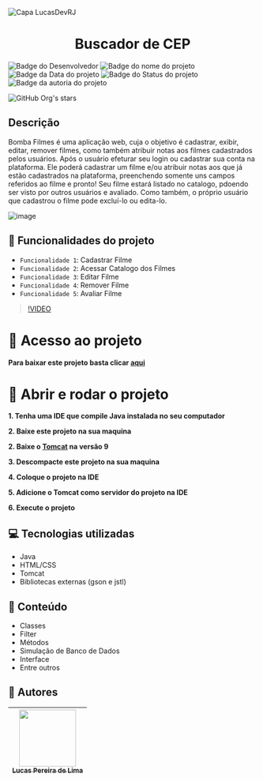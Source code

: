 ![Capa LucasDevRJ](https://github.com/LucasDevRJ/buscador-de-cep/assets/95040236/f25891cf-5465-493b-914f-b919a6daed5e)

<h1 align="center">Buscador de CEP</h1>

![Badge do Desenvolvedor](https://img.shields.io/badge/Desenvolvedor-LucasDevRJ-%23000000)
![Badge do nome do projeto](https://img.shields.io/badge/Projeto-Bomba_Filmes-%23000000)
![Badge da Data do projeto](https://img.shields.io/badge/Data-07/2023-%23000000)
![Badge do Status do projeto](https://img.shields.io/badge/Status-Finalizado-%23000000)
![Badge da autoria do projeto](https://img.shields.io/badge/Autoral-Sim-%23000000)

![GitHub Org's stars](https://img.shields.io/github/stars/LucasDevRJ?style=social)

## Descrição

Bomba Filmes é uma aplicação web, cuja o objetivo é cadastrar, exibir, editar, remover filmes, como também atribuir notas aos filmes cadastrados pelos usuários. Após o usuário efeturar seu login ou cadastrar sua conta na plataforma. Ele poderá cadastrar um filme e/ou atribuir notas aos que já estão cadastrados na plataforma, preenchendo somente uns campos referidos ao filme e pronto! Seu filme estará listado no catalogo, pdoendo ser visto por outros usuários e avaliado. Como também, o próprio usuário que cadastrou o filme pode excluí-lo ou edita-lo.

![image](https://github.com/LucasDevRJ/bomba-filmes/assets/95040236/3a6e4533-aaea-49d5-b8ab-db8b8474e929)

## :hammer: Funcionalidades do projeto

- `Funcionalidade 1`: Cadastrar Filme
- `Funcionalidade 2`: Acessar Catalogo dos Filmes
- `Funcionalidade 3`: Editar Filme
- `Funcionalidade 4`: Remover Filme
- `Funcionalidade 5`: Avaliar Filme

>[!VIDEO]()

# :file_folder: Acesso ao projeto

**Para baixar este projeto basta clicar [aqui](https://github.com/LucasDevRJ/bomba-filmes/files/13697651/bomba-filmes-main.zip)**

# :open_file_folder: Abrir e rodar o projeto

**1. Tenha uma IDE que compile Java instalada no seu computador** 

**2. Baixe este projeto na sua maquina** 

**2. Baixe o [Tomcat](https://tomcat.apache.org/download-90.cgi) na versão 9** 

**3. Descompacte este projeto na sua maquina** 

**4. Coloque o projeto na IDE** 

**5. Adicione o Tomcat como servidor do projeto na IDE** 

**6. Execute o projeto** 

## :computer: Tecnologias utilizadas

- Java
- HTML/CSS
- Tomcat
- Bibliotecas externas (gson e jstl)

## :bookmark_tabs: Conteúdo

- Classes
- Filter
- Métodos
- Simulação de Banco de Dados
- Interface
- Entre outros

## :raising_hand: Autores

| [<img src="https://avatars.githubusercontent.com/u/95040236?v=4" width=115><br><sub>Lucas Pereira de Lima</sub>](https://github.com/LucasDevRJ)
| :---: |
